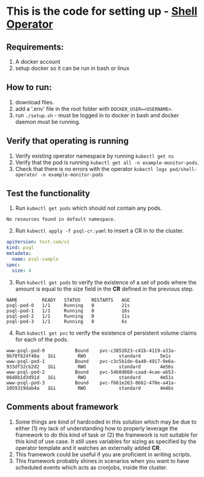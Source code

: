 # This is the code for setting up - [Shell Operator](https://github.com/flant/shell-operator)

## Requirements:
1. A docker account
2. setup docker so it can be run in bash or linux



## How to run:
1. download files.
2. add a '.env' file in the root folder with `DOCKER_USER=<USERNAME>`.
3. run `./setup.sh` - must be logged in to docker in bash and docker daemon must be running.

## Verify that operating is running
1. Verify existing operator namespace by running `kubectl get ns`
2. Verify that the pod is running `kubectl get all -n example-monitor-pods`.
3. Check that there is no errors with the operator `kubectl logs pod/shell-operator -n example-monitor-pods`

## Test the functionality
1. Run `kubectl get pods` which should not contain any pods.
```console
No resources found in default namespace.
```
2. Run `kubectl apply -f psql-cr.yaml` to insert a CR in to the cluster.
```yaml
apiVersion: test.com/v1
kind: psql
metadata:
  name: psql-sample
spec:
  size: 4
```
3. Run `kubectl get pods` to verify the existence of a set of pods where the amount is equal to the size field in the **CR** defined in the previous step.

```console
NAME         READY   STATUS    RESTARTS   AGE
psql-pod-0   1/1     Running   0          21s
psql-pod-1   1/1     Running   0          16s
psql-pod-2   1/1     Running   0          11s
psql-pod-3   1/1     Running   0          6s
```
4. Run `kubectl get pvc` to verify the existence of persistent volume claims for each of the pods.
```console
www-psql-pod-0           Bound    pvc-c3851023-c41b-4119-a33a-9b70f824f40a   1Gi        RWO            standard       5m1s
www-psql-pod-1           Bound    pvc-c3c5b1de-6a40-4917-9e6a-933df32cb2d2   1Gi        RWO            standard       4m56s
www-psql-pod-2           Bound    pvc-54b0d668-caad-4cae-ab53-06d8b1d3d91d   1Gi        RWO            standard       4m51s
www-psql-pod-3           Bound    pvc-f661e263-8662-470e-a41a-1059319dab4a   1Gi        RWO            standard       4m46s
```

## Comments about framework

1. Some things are kind of hardcoded in this solution which may be due to either (1) my lack of understanding how to properly leverage the framework to do this kind of task or (2) the framework is not suitable for this kind of use case. It still uses variables for sizing as specified by the operator template and it watches an externally added **CR**.
2. This framework could be useful if you are proficient in writing scripts.
3. This framework probably shines in scenarios when you want to have scheduled events which acts as cronjobs, inside the cluster.
